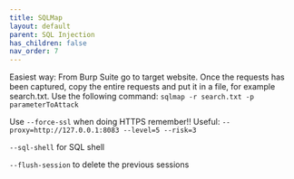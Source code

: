 ```yaml
---
title: SQLMap
layout: default
parent: SQL Injection
has_children: false
nav_order: 7
---
```


Easiest way: From Burp Suite go to target website. Once the requests has been captured, copy the entire requests and put it in a file, for example search.txt. Use the following command: `sqlmap -r search.txt -p parameterToAttack`

Use `--force-ssl` when doing HTTPS remember!! Useful: `--proxy=http://127.0.0.1:8083 --level=5 --risk=3`

`--sql-shell` for SQL shell

`--flush-session` to delete the previous sessions